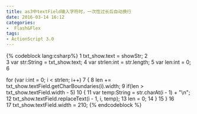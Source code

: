 ```yaml
---
title: as3中textField输入字符时，一次性过长后自动换行
date: 2016-03-14 16:12
categories:
-  Flash&Flex
tags:
- ActionScript 3.0
---
```


{% codeblock lang:csharp%}
 1     txt_show.text = showStr;
 2     
 3     var str:String = txt_show.text;
 4     var strlen:int = str.length;
 5     var len:int = 0;
 6  
<!--more-->
  for (var i:int = 0; i < strlen; i++) 
 7     {
 8         len += txt_show.textField.getCharBoundaries(i).width;
 9         if(len > txt_show.textField.width - 5)
10         {
11             var temp:String = str.charAt(i - 1) + "\n";
12             txt_show.textField.replaceText(i - 1, i, temp);
13             len = 0;
14         }
15     }
16     
17     txt_show.textField.width = 210;
{% endcodeblock %}